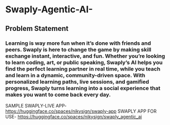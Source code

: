 # Swaply-Agentic-AI-
## Problem Statement
### Learning is way more fun when it’s done with friends and peers. Swaply is here to change the game by making skill exchange instant, interactive, and fun. Whether you’re looking to learn coding, art, or public speaking, Swaply’s AI helps you find the perfect learning partner in real time, while you teach and learn in a dynamic, community-driven space. With personalized learning paths, live sessions, and gamified progress, Swaply turns learning into a social experience that makes you want to come back every day.
SAMPLE SWAPLY-LIVE APP- https://huggingface.co/spaces/nikysign/swaply-app
SWAPLY APP FOR USE- https://huggingface.co/spaces/nikysign/swaply_agentic_ai
